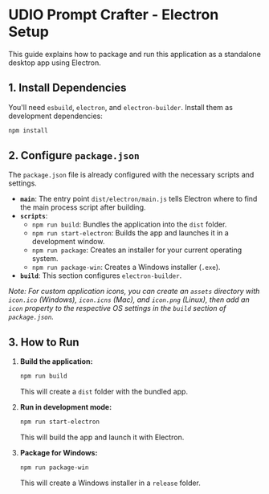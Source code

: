 # UDIO Prompt Crafter - Electron Setup

This guide explains how to package and run this application as a standalone desktop app using Electron.

## 1. Install Dependencies

You'll need `esbuild`, `electron`, and `electron-builder`. Install them as development dependencies:

```bash
npm install
```

## 2. Configure `package.json`

The `package.json` file is already configured with the necessary scripts and settings.

-   **`main`**: The entry point `dist/electron/main.js` tells Electron where to find the main process script after building.
-   **`scripts`**:
    -   `npm run build`: Bundles the application into the `dist` folder.
    -   `npm run start-electron`: Builds the app and launches it in a development window.
    -   `npm run package`: Creates an installer for your current operating system.
    -   `npm run package-win`: Creates a Windows installer (`.exe`).
-   **`build`**: This section configures `electron-builder`.

*Note: For custom application icons, you can create an `assets` directory with `icon.ico` (Windows), `icon.icns` (Mac), and `icon.png` (Linux), then add an `icon` property to the respective OS settings in the `build` section of `package.json`.*

## 3. How to Run

1.  **Build the application:**
    ```bash
    npm run build
    ```
    This will create a `dist` folder with the bundled app.

2.  **Run in development mode:**
    ```bash
    npm run start-electron
    ```
    This will build the app and launch it with Electron.

3.  **Package for Windows:**
    ```bash
    npm run package-win
    ```
    This will create a Windows installer in a `release` folder.
